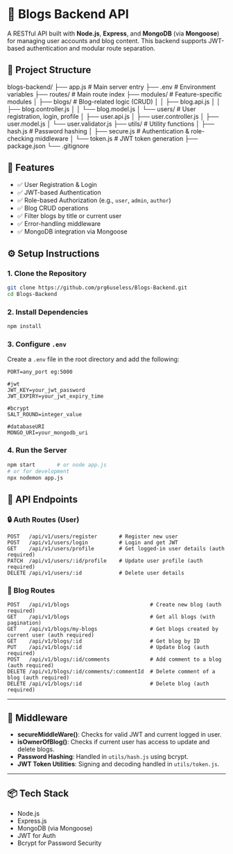 # 📝 Blogs Backend API

A RESTful API built with **Node.js**, **Express**, and **MongoDB** (via **Mongoose**) for managing user accounts and blog content. This backend supports JWT-based authentication and modular route separation.

## 📁 Project Structure

blogs-backend/
├── app.js                 # Main server entry
├── .env                  # Environment variables
├── routes/               # Main route index
├── modules/              # Feature-specific modules
│   ├── blogs/            # Blog-related logic (CRUD)
│   │   ├── blog.api.js
│   │   ├── blog.controller.js
│   │   └── blog.model.js
│   └── users/            # User registration, login, profile
│       ├── user.api.js
│       ├── user.controller.js
│       ├── user.model.js
│       └── user.validator.js
├── utils/                # Utility functions
│   ├── hash.js           # Password hashing
│   ├── secure.js         # Authentication & role-checking middleware
│   └── token.js          # JWT token generation
├── package.json
└── .gitignore

## 🚀 Features

- ✅ User Registration & Login
- ✅ JWT-based Authentication
- ✅ Role-based Authorization (e.g., `user`, `admin`, `author`)
- ✅ Blog CRUD operations
- ✅ Filter blogs by title or current user
- ✅ Error-handling middleware
- ✅ MongoDB integration via Mongoose

## ⚙️ Setup Instructions

### 1. Clone the Repository

```bash
git clone https://github.com/prg6useless/Blogs-Backend.git
cd Blogs-Backend
```

### 2. Install Dependencies

```bash
npm install
```

### 3. Configure `.env`

Create a `.env` file in the root directory and add the following:

```env
PORT=any_port eg:5000

#jwt
JWT_KEY=your_jwt_password
JWT_EXPIRY=your_jwt_expiry_time

#bcrypt
SALT_ROUND=integer_value

#databaseURI
MONGO_URI=your_mongodb_uri

```

### 4. Run the Server

```bash
npm start       # or node app.js
# or for development
npx nodemon app.js
```

## 🧪 API Endpoints

### 🔒 Auth Routes (User)

```
POST   /api/v1/users/register       # Register new user
POST   /api/v1/users/login          # Login and get JWT
GET    /api/v1/users/profile        # Get logged-in user details (auth required)
PATCH  /api/v1/users/:id/profile    # Update user profile (auth required)
DELETE /api/v1/users/:id            # Delete user details
```

### 📝 Blog Routes

```
POST   /api/v1/blogs                          # Create new blog (auth required)
GET    /api/v1/blogs                          # Get all blogs (with pagination)
GET    /api/v1/blogs/my-blogs                 # Get blogs created by current user (auth required)
GET    /api/v1/blogs/:id                      # Get blog by ID
PUT    /api/v1/blogs/:id                      # Update blog (auth required)
POST   /api/v1/blogs/:id/comments             # Add comment to a blog (auth required)
DELETE /api/v1/blogs/:id/comments/:commentId  # Delete comment of a blog (auth required)
DELETE /api/v1/blogs/:id                      # Delete blog (auth required)
```

---

## 🔐 Middleware

* **secureMiddleWare()**: Checks for valid JWT and current logged in user.
* **isOwnerOfBlog()**: Checks if current user has access to update and delete blogs.
* **Password Hashing**: Handled in `utils/hash.js` using bcrypt.
* **JWT Token Utilities**: Signing and decoding handled in `utils/token.js`.

---

## 📦 Tech Stack

* Node.js
* Express.js
* MongoDB (via Mongoose)
* JWT for Auth
* Bcrypt for Password Security

```